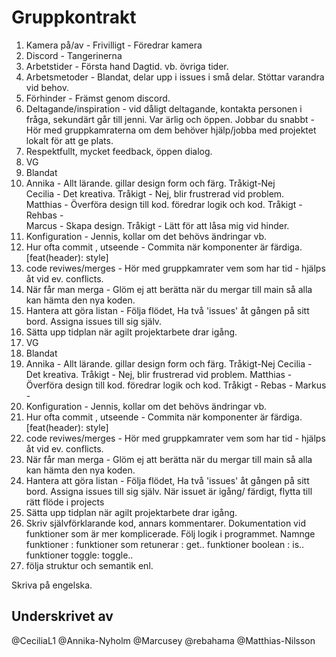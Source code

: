 # Gruppkontrakt

1. Kamera på/av - Frivilligt - Föredrar kamera
2. Discord - Tangerinerna
3. Arbetstider - Första hand Dagtid. vb. övriga tider.
4. Arbetsmetoder - Blandat, delar upp i issues i små delar. Stöttar varandra vid behov.
5. Förhinder - Främst genom discord.
6. Deltagande/inspiration - vid dåligt deltagande, kontakta personen i fråga, sekundärt går till jenni.
   Var ärlig och öppen.
   Jobbar du snabbt - Hör med gruppkamraterna om dem behöver hjälp/jobba med projektet lokalt för att ge plats.
7. Respektfullt, mycket feedback, öppen dialog.
8. VG   
9. Blandat  
10. Annika - Allt lärande. gillar design form och färg.  Tråkigt-Nej    
    Cecilia - Det kreativa.  Tråkigt - Nej, blir frustrerad vid problem.    
    Matthias - Överföra design till kod. föredrar logik och kod. Tråkigt -  
    Rehbas -    
    Marcus - Skapa design. Tråkigt - Lätt för att låsa mig vid hinder.   
11. Konfiguration - Jennis, kollar om det behövs ändringar vb.  
12. Hur ofta commit , utseende - Commita när komponenter är färdiga. 
    [feat(header): style]   
13. code reviwes/merges - Hör med gruppkamrater vem som har tid - hjälps åt vid ev. conflicts.   
14. När får man merga - Glöm ej att berätta när du mergar till main så alla kan hämta den nya koden.  
15. Hantera att göra listan - Följa flödet, Ha två 'issues' åt gången på sitt bord. Assigna issues till sig själv.    
16. Sätta upp tidplan när agilt projektarbete drar igång. 
8. VG 
9. Blandat
10. Annika - Allt lärande. gillar design form och färg. Tråkigt-Nej
    Cecilia - Det kreativa. Tråkigt - Nej, blir frustrerad vid problem.
    Matthias - Överföra design till kod. föredrar logik och kod. Tråkigt -
    Rebas -
    Markus -
11. Konfiguration - Jennis, kollar om det behövs ändringar vb.
12. Hur ofta commit , utseende - Commita när komponenter är färdiga.
    [feat(header): style]
13. code reviwes/merges - Hör med gruppkamrater vem som har tid - hjälps åt vid ev. conflicts.
14. När får man merga - Glöm ej att berätta när du mergar till main så alla kan hämta den nya koden.
15. Hantera att göra listan - Följa flödet, Ha två 'issues' åt gången på sitt bord. Assigna issues till sig själv. När issuet är igång/ färdigt, flytta till rätt flöde i projects
16. Sätta upp tidplan när agilt projektarbete drar igång.
17. Skriv självförklarande kod, annars kommentarer.
    Dokumentation vid funktioner som är mer komplicerade.
    Följ logik i programmet.
    Namnge funktioner :
    funktioner som retunerar : get..
    funktioner boolean : is..
    funktioner toggle: toggle..
18. följa struktur och semantik enl. 

Skriva på engelska.

## Underskrivet av

@CeciliaL1
@Annika-Nyholm
@Marcusey
@rebahama
@Matthias-Nilsson

